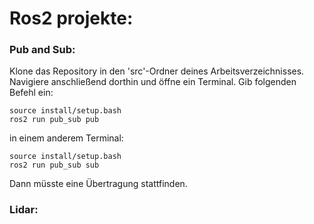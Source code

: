 # Ros2 projekte:
### Pub and Sub:
Klone das Repository in den 'src'-Ordner deines Arbeitsverzeichnisses. Navigiere anschließend dorthin und öffne ein Terminal. Gib folgenden Befehl ein:
```console
source install/setup.bash 
ros2 run pub_sub pub
```
in einem anderem Terminal:
```console
source install/setup.bash 
ros2 run pub_sub sub
```
Dann müsste eine Übertragung stattfinden.
### Lidar:
